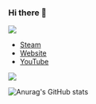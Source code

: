 ### Hi there 👋

![](https://komarev.com/ghpvc/?username=xpboosting&color=blueviolet)

- [Steam](https://steamcommunity.com/id/xpboosting)
- [Website](https://elegy.wtf/x)
- [YouTube](https://www.youtube.com/watch?v=PYY8D6n9N1I)

<img src="https://lanyard.cnrad.dev/api/886239464756768808">

![Anurag's GitHub stats](https://github-readme-stats.vercel.app/api?username=xpboosting&show_icons=true&theme=radical)
